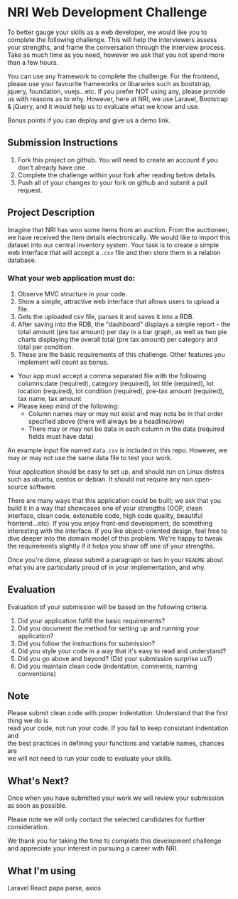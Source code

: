 # NRI Web Development Challenge

To better gauge your skills as a web developer, we would like you to complete the following challenge. This will help the interviewers assess your strengths, and frame the conversation through the interview process. Take as much time as you need, however we ask that you not spend more than a few hours.

You can use any framework to complete the challenge. For the frontend, please use your favourite frameworks or libararies such as bootstrap, jquery, foundation, vuejs...etc. If you prefer NOT using any, please provide us with reasons as to why. However, here at NRI, we use Laravel, Bootstrap & jQuery, and it would help us to evaluate what we know and use.

Bonus points if you can deploy and give us a demo link.

## Submission Instructions

1. Fork this project on github. You will need to create an account if you don't already have one
2. Complete the challenge within your fork after reading below details.
3. Push all of your changes to your fork on github and submit a pull request.

## Project Description

Imagine that NRI has won some items from an auction. From the auctioneer, we have received the item details electronically. We would like to import this dataset into our central inventory system. Your task is to create a simple web interface that will accept a `.csv` file and then store them in a relation database.

### What your web application must do:

1. Observe MVC structure in your code.
2. Show a simple, attractive web interface that allows users to upload a file.
3. Gets the uploaded csv file, parses it and saves it into a RDB.
4. After saving into the RDB, the "dashboard" displays a simple report - the total amount (pre tax amount) per day in a bar graph, as well as two pie charts displaying the overall total (pre tax amount) per category and total per condition.
5. These are the basic requirements of this challenge. Other features you implement will count as bonus.

- Your app must accept a comma separated file with the following columns:date (required), category (required), lot title (required), lot location (required), lot condition (required), pre-tax amount (required), tax name, tax amount
- Please keep mind of the following:
  - Column names may or may not exist and may nota be in that order specified above (there will always be a headline/row)
  - There may or may not be data in each column in the data (required fields must have data)

An example input file named `data.csv` is included in this repo. However, we may or may not use the same data file to test your work.

Your application should be easy to set up, and should run on Linux distros such as ubuntu, centos or debian. It should not require any non open-source software.

There are many ways that this application could be built; we ask that you build it in a way that showcases one of your strengths (OOP, clean interface, clean code, extensible code, high code quailty, beautiful frontend...etc). If you you enjoy front-end development, do something interesting with the interface. If you like object-oriented design, feel free to dive deeper into the domain model of this problem. We're happy to tweak the requirements slightly if it helps you show off one of your strengths.

Once you're done, please submit a paragraph or two in your `README` about what you are particularly proud of in your implementation, and why.

## Evaluation

Evaluation of your submission will be based on the following criteria.

1. Did your application fulfill the basic requirements?
2. Did you document the method for setting up and running your application?
3. Did you follow the instructions for submission?
4. Did you style your code in a way that it's easy to read and understand?
5. Did you go above and beyond? (Did your submission surprise us?)
6. Did you maintain clean code (indentation, comments, naming conventions)

## Note

Please submit clean code with proper indentation. Understand that the first thing we do is  
read your code, not run your code. If you fail to keep consistant indentation and  
the best practices in defining your functions and variable names, chances are  
we will not need to run your code to evaluate your skills.

## What's Next?

Once when you have submitted your work we will review your submission as soon as possible.

Please note we will only contact the selected candidates for further consideration.

We thank you for taking the time to complete this development challenge and appreciate your interest in pursuing a career with NRI.

## What I'm using

Laravel
React
papa parse, axios

